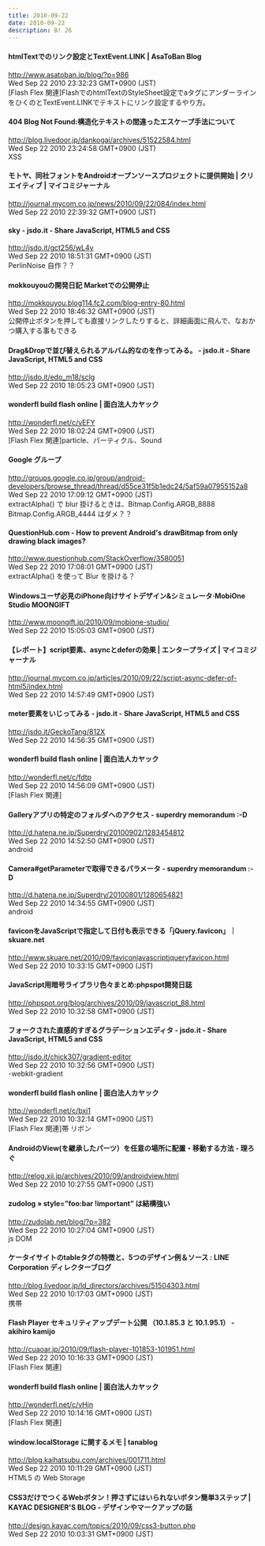 ```yaml
---
title: 2010-09-22
date: 2010-09-22
description: B! 26
---
```


#### htmlTextでのリンク設定とTextEvent.LINK | AsaToBan Blog
http://www.asatoban.jp/blog/?p=986<br>
Wed Sep 22 2010 23:32:23 GMT+0900 (JST)<br>
[Flash Flex 関連]FlashでのhtmlTextのStyleSheet設定でaタグにアンダーラインをひくのとTextEvent.LINKでテキストにリンク設定するやり方。


#### 404 Blog Not Found:構造化テキストの間違ったエスケープ手法について
http://blog.livedoor.jp/dankogai/archives/51522584.html<br>
Wed Sep 22 2010 23:24:58 GMT+0900 (JST)<br>
XSS


#### モトヤ、同社フォントをAndroidオープンソースプロジェクトに提供開始 | クリエイティブ | マイコミジャーナル
http://journal.mycom.co.jp/news/2010/09/22/084/index.html<br>
Wed Sep 22 2010 22:39:32 GMT+0900 (JST)<br>


#### sky - jsdo.it - Share JavaScript, HTML5 and CSS
http://jsdo.it/gct256/wL4y<br>
Wed Sep 22 2010 18:51:31 GMT+0900 (JST)<br>
PerlinNoise 自作？？


#### mokkouyouの開発日記 Marketでの公開停止
http://mokkouyou.blog114.fc2.com/blog-entry-80.html<br>
Wed Sep 22 2010 18:46:32 GMT+0900 (JST)<br>
公開停止ボタンを押しても直接リンクしたりすると、詳細画面に飛んで、なおかつ購入する事もできる


#### Drag&Dropで並び替えられるアルバム的なのを作ってみる。 - jsdo.it - Share JavaScript, HTML5 and CSS
http://jsdo.it/edo_m18/sclg<br>
Wed Sep 22 2010 18:05:23 GMT+0900 (JST)<br>


#### wonderfl build flash online | 面白法人カヤック
http://wonderfl.net/c/yEFY<br>
Wed Sep 22 2010 18:02:24 GMT+0900 (JST)<br>
[Flash Flex 関連]particle、パーティクル、Sound


#### Google グループ
http://groups.google.co.jp/group/android-developers/browse_thread/thread/d55ce31f5b1edc24/5af59a07955152a8<br>
Wed Sep 22 2010 17:09:12 GMT+0900 (JST)<br>
extractAlpha() で blur 掛けるときは、Bitmap.Config.ARGB_8888 Bitmap.Config.ARGB_4444 はダメ？？


#### QuestionHub.com - How to prevent Android's drawBitmap from only drawing black images?
http://www.questionhub.com/StackOverflow/3580051<br>
Wed Sep 22 2010 17:08:01 GMT+0900 (JST)<br>
extractAlpha() を使って Blur を掛ける？


#### Windowsユーザ必見のiPhone向けサイトデザイン&シミュレータ·MobiOne Studio MOONGIFT
http://www.moongift.jp/2010/09/mobione-studio/<br>
Wed Sep 22 2010 15:05:03 GMT+0900 (JST)<br>


#### 【レポート】script要素、asyncとdeferの効果 | エンタープライズ | マイコミジャーナル
http://journal.mycom.co.jp/articles/2010/09/22/script-async-defer-of-html5/index.html<br>
Wed Sep 22 2010 14:57:49 GMT+0900 (JST)<br>


#### meter要素をいじってみる - jsdo.it - Share JavaScript, HTML5 and CSS
http://jsdo.it/GeckoTang/812X<br>
Wed Sep 22 2010 14:56:35 GMT+0900 (JST)<br>


#### wonderfl build flash online | 面白法人カヤック
http://wonderfl.net/c/fdtp<br>
Wed Sep 22 2010 14:56:09 GMT+0900 (JST)<br>
[Flash Flex 関連]


#### Galleryアプリの特定のフォルダへのアクセス - superdry memorandum :-D
http://d.hatena.ne.jp/Superdry/20100902/1283454812<br>
Wed Sep 22 2010 14:52:50 GMT+0900 (JST)<br>
android


#### Camera#getParameterで取得できるパラメータ - superdry memorandum :-D
http://d.hatena.ne.jp/Superdry/20100801/1280654821<br>
Wed Sep 22 2010 14:34:55 GMT+0900 (JST)<br>
android


#### faviconをJavaScriptで指定して日付も表示できる「jQuery.favicon」｜skuare.net
http://www.skuare.net/2010/09/faviconjavascriptjqueryfavicon.html<br>
Wed Sep 22 2010 10:33:15 GMT+0900 (JST)<br>


#### JavaScript用暗号ライブラリ色々まとめ:phpspot開発日誌
http://phpspot.org/blog/archives/2010/09/javascript_88.html<br>
Wed Sep 22 2010 10:32:58 GMT+0900 (JST)<br>


#### フォークされた直感的すぎるグラデーションエディタ - jsdo.it - Share JavaScript, HTML5 and CSS
http://jsdo.it/chick307/gradient-editor<br>
Wed Sep 22 2010 10:32:56 GMT+0900 (JST)<br>
-webkit-gradient


#### wonderfl build flash online | 面白法人カヤック
http://wonderfl.net/c/bxi1<br>
Wed Sep 22 2010 10:32:14 GMT+0900 (JST)<br>
[Flash Flex 関連]帯 リボン


#### AndroidのView(を継承したパーツ）を任意の場所に配置・移動する方法 - 理ろぐ
http://relog.xii.jp/archives/2010/09/androidview.html<br>
Wed Sep 22 2010 10:27:55 GMT+0900 (JST)<br>


#### zudolog » style=”foo:bar !important” は結構強い
http://zudolab.net/blog/?p=382<br>
Wed Sep 22 2010 10:27:04 GMT+0900 (JST)<br>
js DOM


#### ケータイサイトのtableタグの特徴と、5つのデザイン例＆ソース : LINE Corporation ディレクターブログ
http://blog.livedoor.jp/ld_directors/archives/51504303.html<br>
Wed Sep 22 2010 10:17:03 GMT+0900 (JST)<br>
携帯


#### Flash Player セキュリティアップデート公開 （10.1.85.3 と 10.1.95.1） - akihiro kamijo
http://cuaoar.jp/2010/09/flash-player-101853-101951.html<br>
Wed Sep 22 2010 10:16:33 GMT+0900 (JST)<br>
[Flash Flex 関連]


#### wonderfl build flash online | 面白法人カヤック
http://wonderfl.net/c/vHjn<br>
Wed Sep 22 2010 10:14:16 GMT+0900 (JST)<br>
[Flash Flex 関連]


#### window.localStorage に関するメモ | tanablog
http://blog.kaihatsubu.com/archives/001711.html<br>
Wed Sep 22 2010 10:11:29 GMT+0900 (JST)<br>
HTML5 の Web Storage


#### CSS3だけでつくるWebボタン！押さずにはいられないボタン簡単3ステップ | KAYAC DESIGNER'S BLOG - デザインやマークアップの話
http://design.kayac.com/topics/2010/09/css3-button.php<br>
Wed Sep 22 2010 10:03:31 GMT+0900 (JST)<br>


